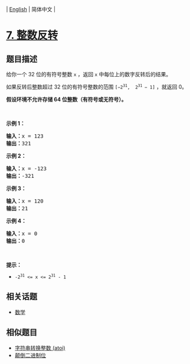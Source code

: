 
| [English](README_EN.md) | 简体中文 |

# [7. 整数反转](https://leetcode-cn.com/problems/reverse-integer/)

## 题目描述

<p>给你一个 32 位的有符号整数 <code>x</code> ，返回 <code>x</code> 中每位上的数字反转后的结果。</p>

<p>如果反转后整数超过 32 位的有符号整数的范围 <code>[−2<sup>31</sup>,  2<sup>31 </sup>− 1]</code> ，就返回 0。</p>
<strong>假设环境不允许存储 64 位整数（有符号或无符号）。</strong>

<p> </p>

<p><strong>示例 1：</strong></p>

<pre>
<strong>输入：</strong>x = 123
<strong>输出：</strong>321
</pre>

<p><strong>示例 2：</strong></p>

<pre>
<strong>输入：</strong>x = -123
<strong>输出：</strong>-321
</pre>

<p><strong>示例 3：</strong></p>

<pre>
<strong>输入：</strong>x = 120
<strong>输出：</strong>21
</pre>

<p><strong>示例 4：</strong></p>

<pre>
<strong>输入：</strong>x = 0
<strong>输出：</strong>0
</pre>

<p> </p>

<p><strong>提示：</strong></p>

<ul>
	<li><code>-2<sup>31</sup> <= x <= 2<sup>31</sup> - 1</code></li>
</ul>


## 相关话题

- [数学](https://leetcode-cn.com/tag/math)

## 相似题目

- [字符串转换整数 (atoi)](../string-to-integer-atoi/README.md)
- [颠倒二进制位](../reverse-bits/README.md)
